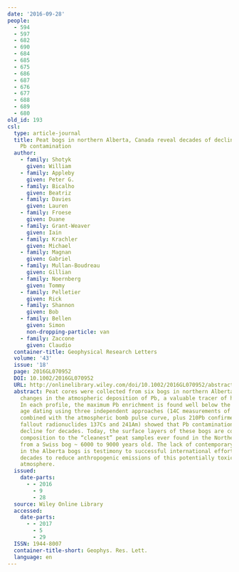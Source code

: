 ```yaml
---
date: '2016-09-28'
people:
  - 594
  - 597
  - 682
  - 690
  - 684
  - 685
  - 675
  - 686
  - 687
  - 676
  - 677
  - 688
  - 689
  - 680
old_id: 193
csl:
  type: article-journal
  title: Peat bogs in northern Alberta, Canada reveal decades of declining atmospheric
    Pb contamination
  author:
    - family: Shotyk
      given: William
    - family: Appleby
      given: Peter G.
    - family: Bicalho
      given: Beatriz
    - family: Davies
      given: Lauren
    - family: Froese
      given: Duane
    - family: Grant-Weaver
      given: Iain
    - family: Krachler
      given: Michael
    - family: Magnan
      given: Gabriel
    - family: Mullan-Boudreau
      given: Gillian
    - family: Noernberg
      given: Tommy
    - family: Pelletier
      given: Rick
    - family: Shannon
      given: Bob
    - family: Bellen
      given: Simon
      non-dropping-particle: van
    - family: Zaccone
      given: Claudio
  container-title: Geophysical Research Letters
  volume: '43'
  issue: '18'
  page: 2016GL070952
  DOI: 10.1002/2016GL070952
  URL: http://onlinelibrary.wiley.com/doi/10.1002/2016GL070952/abstract
  abstract: Peat cores were collected from six bogs in northern Alberta to reconstruct
    changes in the atmospheric deposition of Pb, a valuable tracer of human activities.
    In each profile, the maximum Pb enrichment is found well below the surface. Radiometric
    age dating using three independent approaches (14C measurements of plant macrofossils
    combined with the atmospheric bomb pulse curve, plus 210Pb confirmed using the
    fallout radionuclides 137Cs and 241Am) showed that Pb contamination has been in
    decline for decades. Today, the surface layers of these bogs are comparable in
    composition to the “cleanest” peat samples ever found in the Northern Hemisphere,
    from a Swiss bog ~ 6000 to 9000 years old. The lack of contemporary Pb contamination
    in the Alberta bogs is testimony to successful international efforts of the past
    decades to reduce anthropogenic emissions of this potentially toxic metal to the
    atmosphere.
  issued:
    date-parts:
      - - 2016
        - 9
        - 28
  source: Wiley Online Library
  accessed:
    date-parts:
      - - 2017
        - 5
        - 29
  ISSN: 1944-8007
  container-title-short: Geophys. Res. Lett.
  language: en
---
```

